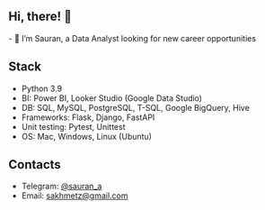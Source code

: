 <h2> Hi, there! 👋</h2>
- 👀 I’m Sauran, a Data Analyst looking for new career opportunities 

<h2> Stack </h2> 

- Python 3.9
- BI: Power BI, Looker Studio (Google Data Studio)
- DB: SQL, MySQL, PostgreSQL, T-SQL, Google BigQuery, Hive
- Frameworks: Flask, Django, FastAPI
- Unit testing: Pytest, Unittest
- OS: Mac, Windows, Linux (Ubuntu)

<h2> Contacts </h2>

- Telegram: <a href='https://t.me/sauran_a'>@sauran_a</a>
- Email: sakhmetz@gmail.com
